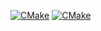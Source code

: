 [![CMake](https://github.com/reach2sayan/ExpressionSolver/actions/workflows/cmake-multi-platform.yml/badge.svg)](https://github.com/reach2sayan/ExpressionSolver/actions/workflows/cmake-multi-platform.yml)
[![CMake](https://github.com/reach2sayan/ExpressionSolver/actions/workflows/cmake-multi-platform.yml/badge.svg)](https://github.com/reach2sayan/ExpressionSolver/actions/workflows/cmake-multi-platform.yml)
